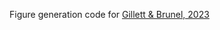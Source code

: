 Figure generation code for [Gillett & Brunel, 2023](https://elifesciences.org/reviewed-preprints/88805)
